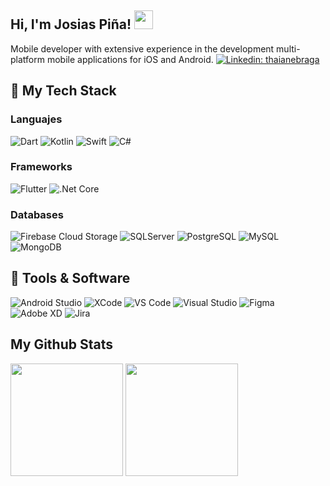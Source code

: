 <h2> Hi, I'm Josias Piña!  <img src="https://raw.githubusercontent.com/MartinHeinz/MartinHeinz/master/wave.gif" width="30px" height="30px"/> </h2>

Mobile developer with extensive experience in the development multi-platform mobile applications for iOS and Android. [![Linkedin: thaianebraga](https://img.shields.io/badge/Josias_Pina-blue?style=flat-square&logo=Linkedin&logoColor=white&link=https://www.linkedin.com/in/pinajosias/)](https://www.linkedin.com/in/pinajosias/)


## 🔧 My Tech Stack

### Languajes
![Dart](https://img.shields.io/badge/Dart-Languaje?style=for-the-badge&logo=dart&logoColor=white&color=2bbc8a)
![Kotlin](https://img.shields.io/badge/Kotlin-Languaje?style=for-the-badge&logo=kotlin&logoColor=white&color=2bbc8a)
![Swift](https://img.shields.io/badge/Swift-Languaje?style=for-the-badge&logo=swift&logoColor=white&color=2bbc8a)
![C#](https://img.shields.io/badge/CSharp-Languaje?style=for-the-badge&logo=csharp&logoColor=white&color=2bbc8a)

### Frameworks
![Flutter](https://img.shields.io/badge/Flutter-SDK?style=for-the-badge&logo=flutter&logoColor=white&color=2bbc8a)
![.Net Core](https://img.shields.io/badge/Microsoft_.Net_Core-Framework?style=for-the-badge&logo=dotnet&logoColor=white&color=2bbc8a)

### Databases
![Firebase Cloud Storage](https://img.shields.io/badge/Firebase_Cloud_Storage-Database?style=for-the-badge&logo=firebase&logoColor=white&color=2bbc8a)
![SQLServer](https://img.shields.io/badge/SQLServer-Database?style=for-the-badge&logo=microsoftsqlserver&logoColor=white&color=2bbc8a)
![PostgreSQL](https://img.shields.io/badge/PostgreSql-Database?style=for-the-badge&logo=postgresql&logoColor=white&color=2bbc8a)
![MySQL](https://img.shields.io/badge/MySQL-Database?style=for-the-badge&logo=mysql&logoColor=white&color=2bbc8a)
![MongoDB](https://img.shields.io/badge/MongoDB-Database?style=for-the-badge&logo=mongodb&logoColor=white&color=2bbc8a)

## 🔧 Tools & Software
![Android Studio](https://img.shields.io/badge/Android_Studio-Tool?style=for-the-badge&logo=androidstudio&logoColor=white&color=2bbc8a)
![XCode](https://img.shields.io/badge/XCode-Tool?style=for-the-badge&logo=xcode&logoColor=white&color=2bbc8a)
![VS Code](https://img.shields.io/badge/VS_Code-Tool?style=for-the-badge&logo=visualstudiocode&logoColor=white&color=2bbc8a)
![Visual Studio](https://img.shields.io/badge/Visual_Studio-Tool?style=for-the-badge&logo=visualstudio&logoColor=white&color=2bbc8a)
![Figma](https://img.shields.io/badge/Figma-Tool?style=for-the-badge&logo=figma&logoColor=white&color=2bbc8a)
![Adobe XD](https://img.shields.io/badge/Adobe_XD-Tool?style=for-the-badge&logo=adobexd&logoColor=white&color=2bbc8a)
![Jira](https://img.shields.io/badge/Jira-Tool?style=for-the-badge&logo=jira&logoColor=white&color=2bbc8a)

## My Github Stats
<div>
  <img height="180em" src="https://github-readme-stats.vercel.app/api?username=Pina-Josias&show_icons=true&theme=dracula"/>
  <img height="180em" src="https://github-readme-stats.vercel.app/api/top-langs/?username=Pina-Josias&layout=compact&theme=dracula"/>
</div>
